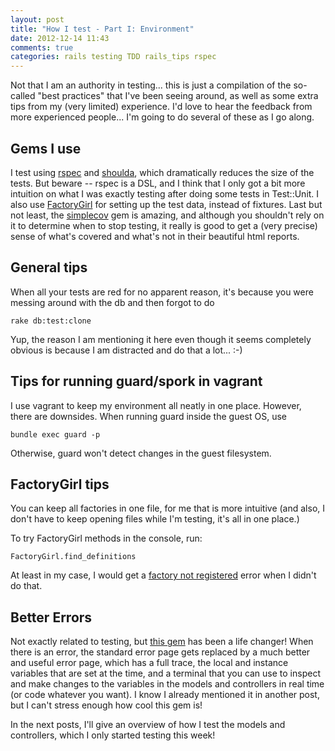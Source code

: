 ```yaml
---
layout: post
title: "How I test - Part I: Environment"
date: 2012-12-14 11:43
comments: true
categories: rails testing TDD rails_tips rspec
---
```


Not that I am an authority in testing... this is just a compilation of the so-called "best practices" that I've been seeing around, as well as some extra tips from my (very limited) experience. I'd love to hear the feedback from more experienced people... I'm going to do several of these as I go along.

Gems I use
----------

I test using [rspec](http://rspec.info) and [shoulda](https://github.com/thoughtbot/shoulda), which dramatically reduces the size of the tests. But beware -- rspec is a DSL, and I think that I only got a bit more intuition on what I was exactly testing after doing some tests in Test::Unit. I also use [FactoryGirl](https://github.com/thoughtbot/factory_girl) for setting up the test data, instead of fixtures. Last but not least, the [simplecov](https://github.com/colszowka/simplecov) gem is amazing, and although you shouldn't rely on it to determine when to stop testing, it really is good to get a (very precise) sense of what's covered and what's not in their beautiful html reports.

General tips
------------

When all your tests are red for no apparent reason, it's because you were messing around with the db and then forgot to do

<pre><code>rake db:test:clone</code></pre>

Yup, the reason I am mentioning it here even though it seems completely obvious is because I am distracted and do that a lot... :-)

Tips for running guard/spork in vagrant
---------------------------------------

I use vagrant to keep my environment all neatly in one place. However, there are downsides. When running guard inside the guest OS, use
<pre><code>bundle exec guard -p</code></pre>
Otherwise, guard won't detect changes in the guest filesystem.

FactoryGirl tips
----------------

You can keep all factories in one file, for me that is more intuitive (and also, I don't have to keep opening files while I'm testing, it's all in one place.)

To try FactoryGirl methods in the console, run:
<pre><code>FactoryGirl.find_definitions</code></pre>

At least in my case, I would get a [factory not registered](http://stackoverflow.com/questions/8409787/factorygirl-factory-not-registered-user-argumenterror
) error when I didn't do that.

Better Errors
-------------

Not exactly related to testing, but [this gem](https://github.com/charliesome/better_errors) has been a life changer! When there is an error, the standard error page gets replaced by a much better and useful error page, which has a full trace, the local and instance variables that are set at the time, and a terminal that you can use to inspect and make changes to the variables in the models and controllers in real time (or code whatever you want). I know I already mentioned it in another post, but I can't stress enough how cool this gem is!

In the next posts, I'll give an overview of how I test the models and controllers, which I only started testing this week!